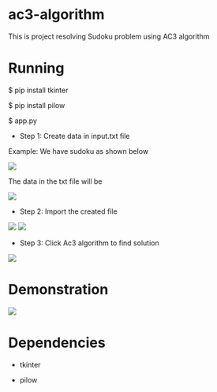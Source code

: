 # ac3-algorithm

This is project resolving Sudoku problem using AC3 algorithm

# Running

$ pip install tkinter

$ pip install pilow

$ app.py

- Step 1: Create data in input.txt file 

Example: We have sudoku as shown below

<img src = "https://i.imgur.com/gpX32dZ.png?1">

The data in the txt file will be

<img src = "https://i.imgur.com/X9mGtSv.png?1">

- Step 2: Import the created file

<img src = "https://i.imgur.com/5IqeHb6.png?1">

<img src = "https://i.imgur.com/bdLyK8k.png?1">

- Step 3: Click Ac3 algorithm to find solution

<img src = "https://i.imgur.com/UocUk21.png?1">

# Demonstration

<img src = "https://i.imgur.com/Be7EfsC.gif">

# Dependencies

- tkinter

- pilow
